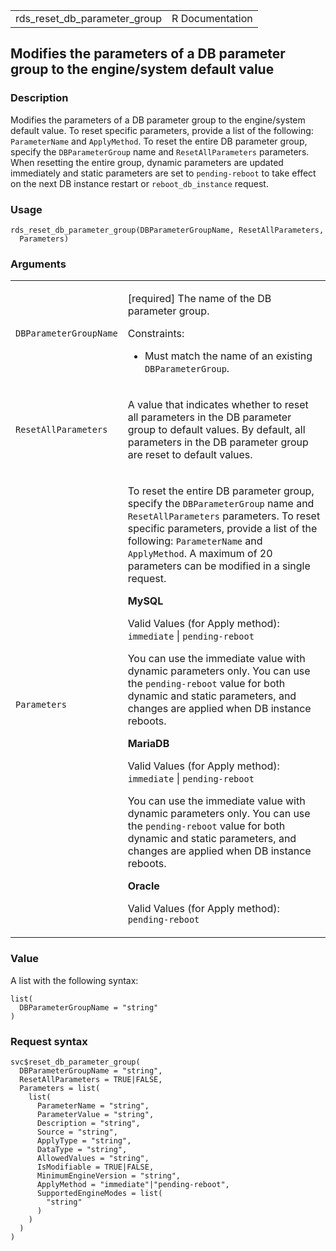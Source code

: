 <table style="width: 100%;">
<tbody>
<tr class="odd">
<td>rds_reset_db_parameter_group</td>
<td style="text-align: right;">R Documentation</td>
</tr>
</tbody>
</table>

## Modifies the parameters of a DB parameter group to the engine/system default value

### Description

Modifies the parameters of a DB parameter group to the engine/system
default value. To reset specific parameters, provide a list of the
following: `ParameterName` and `ApplyMethod`. To reset the entire DB
parameter group, specify the `DBParameterGroup` name and
`ResetAllParameters` parameters. When resetting the entire group,
dynamic parameters are updated immediately and static parameters are set
to `pending-reboot` to take effect on the next DB instance restart or
`reboot_db_instance` request.

### Usage

    rds_reset_db_parameter_group(DBParameterGroupName, ResetAllParameters,
      Parameters)

### Arguments

<table>
<colgroup>
<col style="width: 35%" />
<col style="width: 65%" />
</colgroup>
<tbody>
<tr class="odd">
<td><code
id="rds_reset_db_parameter_group_:_DBParameterGroupName">DBParameterGroupName</code></td>
<td><p>[required] The name of the DB parameter group.</p>
<p>Constraints:</p>
<ul>
<li><p>Must match the name of an existing
<code>DBParameterGroup</code>.</p></li>
</ul></td>
</tr>
<tr class="even">
<td><code
id="rds_reset_db_parameter_group_:_ResetAllParameters">ResetAllParameters</code></td>
<td><p>A value that indicates whether to reset all parameters in the DB
parameter group to default values. By default, all parameters in the DB
parameter group are reset to default values.</p></td>
</tr>
<tr class="odd">
<td><code
id="rds_reset_db_parameter_group_:_Parameters">Parameters</code></td>
<td><p>To reset the entire DB parameter group, specify the
<code>DBParameterGroup</code> name and <code>ResetAllParameters</code>
parameters. To reset specific parameters, provide a list of the
following: <code>ParameterName</code> and <code>ApplyMethod</code>. A
maximum of 20 parameters can be modified in a single request.</p>
<p><strong>MySQL</strong></p>
<p>Valid Values (for Apply method): <code>immediate</code> |
<code>pending-reboot</code></p>
<p>You can use the immediate value with dynamic parameters only. You can
use the <code>pending-reboot</code> value for both dynamic and static
parameters, and changes are applied when DB instance reboots.</p>
<p><strong>MariaDB</strong></p>
<p>Valid Values (for Apply method): <code>immediate</code> |
<code>pending-reboot</code></p>
<p>You can use the immediate value with dynamic parameters only. You can
use the <code>pending-reboot</code> value for both dynamic and static
parameters, and changes are applied when DB instance reboots.</p>
<p><strong>Oracle</strong></p>
<p>Valid Values (for Apply method): <code>pending-reboot</code></p></td>
</tr>
</tbody>
</table>

### Value

A list with the following syntax:

    list(
      DBParameterGroupName = "string"
    )

### Request syntax

    svc$reset_db_parameter_group(
      DBParameterGroupName = "string",
      ResetAllParameters = TRUE|FALSE,
      Parameters = list(
        list(
          ParameterName = "string",
          ParameterValue = "string",
          Description = "string",
          Source = "string",
          ApplyType = "string",
          DataType = "string",
          AllowedValues = "string",
          IsModifiable = TRUE|FALSE,
          MinimumEngineVersion = "string",
          ApplyMethod = "immediate"|"pending-reboot",
          SupportedEngineModes = list(
            "string"
          )
        )
      )
    )
